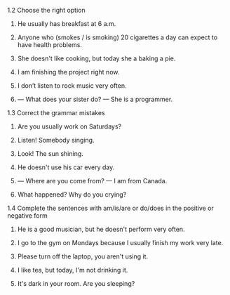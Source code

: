 1.2 Choose the right option

1. He usually has breakfast at 6 a.m.

2. Anyone who (smokes / is smoking) 20 cigarettes a day can expect to have health problems.

3. She doesn't like cooking, but today she a baking a pie.

4. I  am finishing the project right now.

5. I don’t listen to rock music very often.

6. — What does your sister do? — She is a programmer.


1.3 Correct the grammar mistakes

1. Are you usually work on Saturdays?

2. Listen! Somebody singing.

3. Look! The sun shining.

4. He doesn't use his car every day.

5. — Where are you come from? — I am from Canada.

6. What happened? Why do you crying?


1.4 Complete the sentences with am/is/are or do/does in the positive or
negative form

1. He is a good musician, but he doesn't perform very often.

2. I go to the gym on Mondays because I usually finish my work very late.

3. Please turn off the laptop, you aren't using it.

4. I like tea, but today, I'm not drinking it.

5. It's dark in your room. Are you sleeping?
